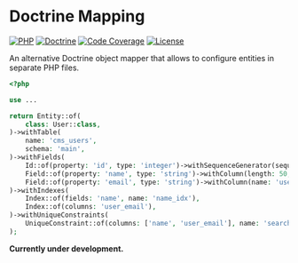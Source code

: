 Doctrine Mapping
================

[![PHP][php-badge]][php-url]
[![Doctrine][doctrine-badge]][doctrine-url]
[![Code Coverage][codecov-badge]][codecov-url]
[![License][license-badge]][license-url]

[php-badge]: https://img.shields.io/badge/php-8.0%20to%208.3-777bb3.svg
[php-url]: https://github.com/hereldar/doctrine-mapping/actions/workflows/unit-tests.yml
[doctrine-badge]: https://img.shields.io/badge/doctrine-2.16%20to%203.0-fc6a31.svg
[doctrine-url]: https://github.com/hereldar/doctrine-mapping/actions/workflows/unit-tests.yml
[codecov-badge]: https://img.shields.io/codecov/c/github/hereldar/doctrine-mapping
[codecov-url]: https://app.codecov.io/gh/hereldar/doctrine-mapping
[coveralls-badge]: https://img.shields.io/coverallsCoverage/github/hereldar/doctrine-mapping
[coveralls-url]: https://coveralls.io/github/hereldar/doctrine-mapping
[license-badge]: https://img.shields.io/badge/license-MIT-brightgreen.svg
[license-url]: LICENSE

An alternative Doctrine object mapper that allows to configure 
entities in separate PHP files.

```php
<?php

use ...

return Entity::of(
    class: User::class,
)->withTable(
    name: 'cms_users',
    schema: 'main',
)->withFields(
    Id::of(property: 'id', type: 'integer')->withSequenceGenerator(sequenceName: 'sequence'),
    Field::of(property: 'name', type: 'string')->withColumn(length: 50, nullable: true, unique: true),
    Field::of(property: 'email', type: 'string')->withColumn(name: 'user_email', definition: 'CHAR(32) NOT NULL'),
)->withIndexes(
    Index::of(fields: 'name', name: 'name_idx'),
    Index::of(columns: 'user_email'),
)->withUniqueConstraints(
    UniqueConstraint::of(columns: ['name', 'user_email'], name: 'search_idx'),
);
```

**Currently under development.**
